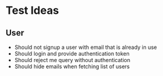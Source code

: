 # Test Ideas

## User
* Should not signup a user with email that is already in use
* Should login and provide authentication token
* Should reject me query without authentication
* Should hide emails when fetching list of users
